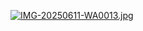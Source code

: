 [![IMG-20250611-WA0013.jpg](https://i.postimg.cc/QNSGxhd1/IMG-20250611-WA0013.jpg)](https://postimg.cc/mhc6mxMg)
 